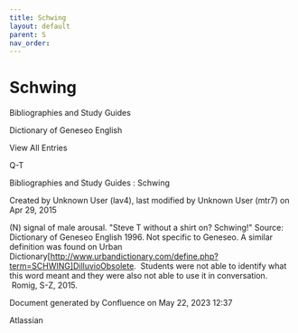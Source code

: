 ```yaml
---
title: Schwing
layout: default
parent: S
nav_order:
---
```


# Schwing

Bibliographies and Study Guides

Dictionary of Geneseo English

View All Entries

Q-T

Bibliographies and Study Guides : Schwing

Created by  Unknown User (lav4), last modified by  Unknown User (mtr7) on Apr 29, 2015

(N) signal of male arousal. &quot;Steve T without a shirt on? Schwing!&quot; Source: Dictionary of Geneseo English 1996. Not specific to Geneseo. A similar definition was found on Urban Dictionary[http://www.urbandictionary.com/define.php?term=SCHWING]DilluvioObsolete.  Students were not able to identify what this word meant and they were also not able to use it in conversation.  Romig, S-Z, 2015.

Document generated by Confluence on May 22, 2023 12:37

Atlassian

